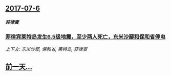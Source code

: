 ## [2017-07-6](/news/2017/07/6/index.md)

##### 菲律賓
### [菲律宾莱特岛发生6.5级地震，至少两人死亡，东米沙鄢和保和省停电 ](/news/2017/07/6/菲律宾莱特岛发生65级地震-至少两人死亡-东米沙鄢和保和省停电.md)
_上下文: 东米沙鄢, 保和省, 莱特岛, 菲律賓_

## [前一天...](/news/2017/07/5/index.md)

